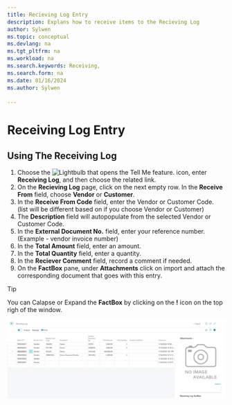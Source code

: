 ```yaml
---
title: Recieving Log Entry
description: Explans how to receive items to the Recieving Log
author: Sylwen
ms.topic: conceptual
ms.devlang: na
ms.tgt_pltfrm: na
ms.workload: na
ms.search.keywords: Receiving, 
ms.search.form: na
ms.date: 01/16/2024
ms.author: Sylwen

---
```

# Receiving Log Entry

## Using The Receiving Log


1. Choose the ![Lightbulb that opens the Tell Me feature.](../media/ui-search/search_small.png "Tell me what you want to do") icon, enter **Receiving Log**, and then choose the related link.  
2. On the **Recieving Log** page, click on the next empty row. In the **Receive From** field, choose **Vendor** or **Customer**.
3. In the **Receive From Code** field, enter the Vendor or Customer Code. (list will be different based on if you choose Vendor or Customer)
4. The **Description** field will autopopulate from the selected Vendor or Customer Code.
5. In the **External Document No.** field, enter your reference number. (Example - vendor invoice number)
6. In the **Total Amount** field, enter an amount.
7. In the **Total Quantity** field, enter a quantity.
8. In the **Reciever Comment** field, record a comment if needed.
9. On the **FactBox** pane, under **Attachments** click on import and attach the corresponding document that goes with this entry.



> [!TIP]
> You can Calapse or Expand the **FactBox** by clicking on the **!** icon on the top righ of the window.


![Image](aj-media/AJ-Receiving-Log-Ref-1.png "AJ Receiving Log Ref-1")